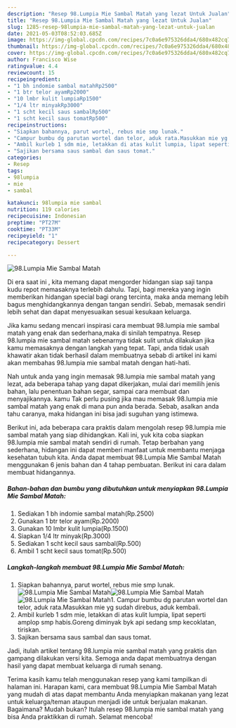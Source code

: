 ```yaml
---
description: "Resep 98.Lumpia Mie Sambal Matah yang lezat Untuk Jualan"
title: "Resep 98.Lumpia Mie Sambal Matah yang lezat Untuk Jualan"
slug: 1285-resep-98lumpia-mie-sambal-matah-yang-lezat-untuk-jualan
date: 2021-05-03T08:52:03.685Z
image: https://img-global.cpcdn.com/recipes/7c0a6e975326dda4/680x482cq70/98lumpia-mie-sambal-matah-foto-resep-utama.jpg
thumbnail: https://img-global.cpcdn.com/recipes/7c0a6e975326dda4/680x482cq70/98lumpia-mie-sambal-matah-foto-resep-utama.jpg
cover: https://img-global.cpcdn.com/recipes/7c0a6e975326dda4/680x482cq70/98lumpia-mie-sambal-matah-foto-resep-utama.jpg
author: Francisco Wise
ratingvalue: 4.4
reviewcount: 15
recipeingredient:
- "1 bh indomie sambal matahRp2500"
- "1 btr telor ayamRp2000"
- "10 lmbr kulit lumpiaRp1500"
- "1/4 ltr minyakRp3000"
- "1 scht kecil saus sambalRp500"
- "1 scht kecil saus tomatRp500"
recipeinstructions:
- "Siapkan bahannya, parut wortel, rebus mie smp lunak."
- "Campur bumbu dg parutan wortel dan telor, aduk rata.Masukkan mie yg sudah direbus, aduk kembali."
- "Ambil kurleb 1 sdm mie, letakkan di atas kulit lumpia, lipat seperti amplop smp habis.Goreng diminyak byk api sedang smp kecoklatan, tiriskan."
- "Sajikan bersama saus sambal dan saus tomat."
categories:
- Resep
tags:
- 98lumpia
- mie
- sambal

katakunci: 98lumpia mie sambal 
nutrition: 119 calories
recipecuisine: Indonesian
preptime: "PT27M"
cooktime: "PT33M"
recipeyield: "1"
recipecategory: Dessert

---
```



![98.Lumpia Mie Sambal Matah](https://img-global.cpcdn.com/recipes/7c0a6e975326dda4/680x482cq70/98lumpia-mie-sambal-matah-foto-resep-utama.jpg)

Di era  saat ini , kita memang dapat mengorder hidangan siap saji tanpa kudu repot memasaknya terlebih dahulu. Tapi, bagi mereka yang ingin memberikan hidangan special bagi orang tercinta, maka anda memang lebih bagus menghidangkannya dengan tangan sendiri. Sebab, memasak sendiri lebih sehat dan dapat menyesuaikan sesuai kesukaan keluarga.

Jika kamu sedang mencari inspirasi cara membuat 98.lumpia mie sambal matah yang enak dan sederhana,maka di sinilah tempatnya. Resep 98.lumpia mie sambal matah  sebenarnya tidak sulit untuk dilakukan jika kamu memasaknya dengan langkah yang tepat. Tapi, anda tidak usah khawatir akan tidak berhasil dalam membuatnya 
sebab di artikel ini kami akan membahas 98.lumpia mie sambal matah dengan hati-hati.  



Nah untuk anda yang ingin memasak 98.lumpia mie sambal matah yang lezat, ada beberapa tahap yang dapat dikerjakan, mulai dari memilih jenis bahan, lalu penentuan bahan segar, sampai cara membuat dan menyajikannya. kamu Tak perlu pusing jika mau memasak 98.lumpia mie sambal matah yang enak di mana pun anda berada. Sebab, asalkan anda  tahu caranya, maka hidangan ini bisa jadi suguhan yang istimewa.

Berikut ini, ada beberapa cara praktis  dalam mengolah resep 98.lumpia mie sambal matah yang siap dihidangkan. Kali ini, yuk kita coba siapkan 98.lumpia mie sambal matah sendiri di rumah. Tetap berbahan yang sederhana, hidangan ini dapat memberi manfaat untuk membantu menjaga kesehatan tubuh kita. Anda dapat membuat 98.Lumpia Mie Sambal Matah menggunakan 6 jenis bahan dan 4 tahap pembuatan. Berikut ini cara dalam membuat hidangannya.

<!--inarticleads1-->

##### Bahan-bahan dan bumbu yang dibutuhkan untuk menyiapkan 98.Lumpia Mie Sambal Matah:

1. Sediakan 1 bh indomie sambal matah(Rp.2500)
1. Gunakan 1 btr telor ayam(Rp.2000)
1. Gunakan 10 lmbr kulit lumpia(Rp.1500)
1. Siapkan 1/4 ltr minyak(Rp.3000)
1. Sediakan 1 scht kecil saus sambal(Rp.500)
1. Ambil 1 scht kecil saus tomat(Rp.500)




<!--inarticleads2-->

##### Langkah-langkah membuat 98.Lumpia Mie Sambal Matah:

1. Siapkan bahannya, parut wortel, rebus mie smp lunak.
<img src="https://img-global.cpcdn.com/steps/693441897de04c6b/160x128cq70/98lumpia-mie-sambal-matah-langkah-memasak-1-foto.jpg" alt="98.Lumpia Mie Sambal Matah"><img src="https://img-global.cpcdn.com/steps/c9ba0b1eb26fca20/160x128cq70/98lumpia-mie-sambal-matah-langkah-memasak-1-foto.jpg" alt="98.Lumpia Mie Sambal Matah"><img src="https://img-global.cpcdn.com/steps/10025ccd86033058/160x128cq70/98lumpia-mie-sambal-matah-langkah-memasak-1-foto.jpg" alt="98.Lumpia Mie Sambal Matah">1. Campur bumbu dg parutan wortel dan telor, aduk rata.Masukkan mie yg sudah direbus, aduk kembali.
1. Ambil kurleb 1 sdm mie, letakkan di atas kulit lumpia, lipat seperti amplop smp habis.Goreng diminyak byk api sedang smp kecoklatan, tiriskan.
1. Sajikan bersama saus sambal dan saus tomat.




Jadi, itulah artikel tentang  98.lumpia mie sambal matah  yang praktis dan gampang dilakukan versi kita. Semoga anda dapat membuatnya dengan hasil yang dapat membuat keluarga di rumah senang. 

Terima kasih kamu telah menggunakan resep yang kami tampilkan di halaman ini. Harapan kami, cara membuat  98.Lumpia Mie Sambal Matah yang mudah di atas dapat membantu Anda menyiapkan makanan yang lezat untuk keluarga/teman ataupun menjadi ide untuk berjualan makanan. Bagaimana? Mudah bukan? Itulah resep 98.lumpia mie sambal matah yang bisa Anda praktikkan di rumah. Selamat mencoba!

